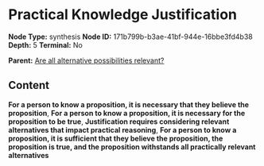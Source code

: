 # Practical Knowledge Justification

**Node Type:** synthesis
**Node ID:** 171b799b-b3ae-41bf-944e-16bbe3fd4b38
**Depth:** 5
**Terminal:** No

**Parent:** [Are all alternative possibilities relevant?](are-all-alternative-possibilities-relevant-antithesis-b867b222-4d21-49de-9552-a14df5e8359b.md)

## Content

**For a person to know a proposition, it is necessary that they believe the proposition**, **For a person to know a proposition, it is necessary for the proposition to be true**, **Justification requires considering relevant alternatives that impact practical reasoning**, **For a person to know a proposition, it is sufficient that they believe the proposition, the proposition is true, and the proposition withstands all practically relevant alternatives**
